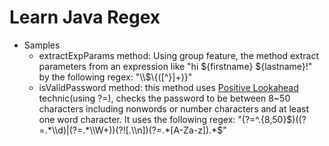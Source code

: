 # Learn Java Regex
 
- Samples
    - extractExpParams method: Using group feature, the method extract parameters from an expression like "hi ${firstname} ${lastname}!" by the following regex: "\\$\\{([^}]+)}"
    - isValidPassword method: this method uses [Positive Lookahead](https://www.regular-expressions.info/lookaround.html) technic(using ?=), checks the password to be between 8~50 characters including nonwords or number characters and at least one word character. It uses the following regex: "(?=^.{8,50}$)((?=.*\\d)|(?=.*\\W+))(?![.\\n])(?=.*[A-Za-z]).*$"
    
    
